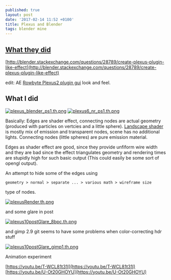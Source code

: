 ```yaml
---
published: true
layout: post
date: '2017-02-14 11:52 +0100'
title: Plexus and Blender
tags: blender mine
---
```

## [What they did](https://i.stack.imgur.com/dr6am.jpg)

[http://blender.stackexchange.com/questions/28789/create-plexus-plugin-like-effect](http://blender.stackexchange.com/questions/28789/create-plexus-plugin-like-effect)

edit: AE [Rowbyte Plexus2 plugin gui](https://images.weserv.nl/?url=//cdn.scrot.moe/images/2017/02/14/plexus_ae_plugin_gui.png) look and feel.

## What I did  
[![plexus_blender_ps1.th.png](https://images.weserv.nl/?url=//cdn.scrot.moe/images/2017/02/15/plexus_blender_ps1.th.png)](https://images.weserv.nl/?url=//cdn.scrot.moe/images/2017/02/15/plexus_blender_ps1.png)
[![plexus6_nr_ps1.th.png](https://images.weserv.nl/?url=//cdn.scrot.moe/images/2017/02/15/plexus6_nr_ps1.th.png)](https://images.weserv.nl/?url=//cdn.scrot.moe/images/2017/02/15/plexus6_nr_ps1.png)

Basically: Edges are shader effect, connecting nodes are actual geometry (produced with particles on vertcies and a little sphere). [Landscape shader](https://images.weserv.nl/?url=//cdn.scrot.moe/images/2017/02/15/plexusMaterial.jpg) is mostly mix of emission and transparent nodes, scene has no additional lights. Connecting nodes (little spheres) are pure emission material.

Edges as shader effect are good, since they provide unfiform wire width and they are bad since the effect triangulates geometry and rendering times are stupidly high for such basic output (This could easily be some sort of opengl output).

An attempt to hide some of the edges using 

    geometry > normal > separate ... > various math > wireframe size
    
type of nodes.

[![plexusRender.th.png](https://images.weserv.nl/?url=//cdn.scrot.moe/images/2017/02/15/plexusRender.th.png)](https://images.weserv.nl/?url=//cdn.scrot.moe/images/2017/02/15/plexusRender.png)

and some glare in post

[![plexus10postGlare_8bpc.th.png](https://images.weserv.nl/?url=//cdn.scrot.moe/images/2017/02/15/plexus10postGlare_8bpc.th.png)](https://images.weserv.nl/?url=//cdn.scrot.moe/images/2017/02/15/plexus10postGlare_8bpc.png)

and gimp 2.9 git seems to have some problems when color-correcting hdr stuff

[![plexus10postGlare_gimp1.th.png](https://images.weserv.nl/?url=//cdn.scrot.moe/images/2017/02/15/plexus10postGlare_gimp1.th.png)](https://images.weserv.nl/?url=//cdn.scrot.moe/images/2017/02/15/plexus10postGlare_gimp1.png)

Animation experiment

[https://youtu.be/T-WCL81t31I](https://youtu.be/T-WCL81t31I)  
[https://youtu.be/U-Ot20GHOYU](https://youtu.be/U-Ot20GHOYU)

